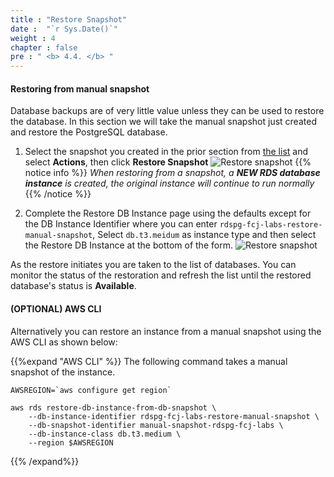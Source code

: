 ```yaml
---
title : "Restore Snapshot"
date :  "`r Sys.Date()`" 
weight : 4
chapter : false
pre : " <b> 4.4. </b> "
---
```


#### Restoring from manual snapshot

Database backups are of very little value unless they can be used to restore the database. In this section we will take the manual snapshot just created and restore the PostgreSQL database.

1. Select the snapshot you created in the prior section from [the list](https://console.aws.amazon.com/rds/home#snapshots-list:)  and select **Actions**, then click **Restore Snapshot**
	![Restore snapshot](/images/4/4-4/1.png)
{{% notice info %}}
*When restoring from a snapshot, a **NEW RDS database instance** is created, the original instance will continue to run normally*
{{% /notice %}}

2. Complete the Restore DB Instance page using the defaults except for the DB Instance Identifier where you can enter ``rdspg-fcj-labs-restore-manual-snapshot``, Select ``db.t3.meidum`` as instance type and then select the Restore DB Instance at the bottom of the form.
	![Restore snapshot](/images/4/4-4/2.png)

As the restore initiates you are taken to the list of databases. You can monitor the status of the restoration and refresh the list until the restored database's status is **Available**.


#### (OPTIONAL) AWS CLI

Alternatively you can restore an instance from a manual snapshot using the AWS CLI as shown below:

{{%expand "AWS CLI" %}}
The following command takes a manual snapshot of the instance.
```
AWSREGION=`aws configure get region`

aws rds restore-db-instance-from-db-snapshot \
	--db-instance-identifier rdspg-fcj-labs-restore-manual-snapshot \
	--db-snapshot-identifier manual-snapshot-rdspg-fcj-labs \
	--db-instance-class db.t3.medium \
	--region $AWSREGION

```

{{% /expand%}}